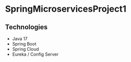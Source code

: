 # SpringMicroservicesProject1

## Technologies
- Java 17
- Spring Boot
- Spring Cloud
- Eureka / Config Server
